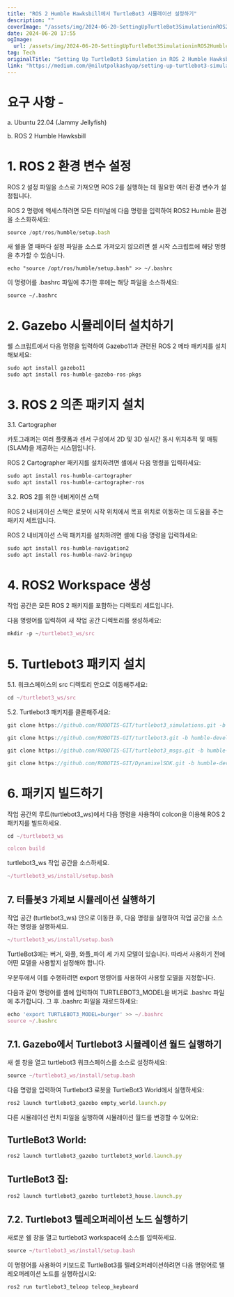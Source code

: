 ```yaml
---
title: "ROS 2 Humble Hawksbill에서 TurtleBot3 시뮬레이션 설정하기"
description: ""
coverImage: "/assets/img/2024-06-20-SettingUpTurtleBot3SimulationinROS2HumbleHawksbill_0.png"
date: 2024-06-20 17:55
ogImage: 
  url: /assets/img/2024-06-20-SettingUpTurtleBot3SimulationinROS2HumbleHawksbill_0.png
tag: Tech
originalTitle: "Setting Up TurtleBot3 Simulation in ROS 2 Humble Hawksbill"
link: "https://medium.com/@nilutpolkashyap/setting-up-turtlebot3-simulation-in-ros-2-humble-hawksbill-70a6fcdaf5de"
---
```



# 요구 사항 -

a. Ubuntu 22.04 (Jammy Jellyfish)

b. ROS 2 Humble Hawksbill

# 1. ROS 2 환경 변수 설정

<div class="content-ad"></div>

ROS 2 설정 파일을 소스로 가져오면 ROS 2를 실행하는 데 필요한 여러 환경 변수가 설정됩니다.

ROS 2 명령에 액세스하려면 모든 터미널에 다음 명령을 입력하여 ROS2 Humble 환경을 소스화하세요:

```js
source /opt/ros/humble/setup.bash
```

새 쉘을 열 때마다 설정 파일을 소스로 가져오지 않으려면 셸 시작 스크립트에 해당 명령을 추가할 수 있습니다.

<div class="content-ad"></div>

```shell
echo "source /opt/ros/humble/setup.bash" >> ~/.bashrc
```

이 명령어를 .bashrc 파일에 추가한 후에는 해당 파일을 소스하세요:

```shell
source ~/.bashrc
```

# 2. Gazebo 시뮬레이터 설치하기

<div class="content-ad"></div>

쉘 스크립트에서 다음 명령을 입력하여 Gazebo11과 관련된 ROS 2 메타 패키지를 설치해보세요:

```js
sudo apt install gazebo11
sudo apt install ros-humble-gazebo-ros-pkgs
```

# 3. ROS 2 의존 패키지 설치

3.1. Cartographer

<div class="content-ad"></div>

카토그래퍼는 여러 플랫폼과 센서 구성에서 2D 및 3D 실시간 동시 위치추적 및 매핑(SLAM)을 제공하는 시스템입니다.

ROS 2 Cartographer 패키지를 설치하려면 셸에서 다음 명령을 입력하세요:

```js
sudo apt install ros-humble-cartographer 
sudo apt install ros-humble-cartographer-ros
```

3.2. ROS 2를 위한 네비게이션 스택

<div class="content-ad"></div>

ROS 2 내비게이션 스택은 로봇이 시작 위치에서 목표 위치로 이동하는 데 도움을 주는 패키지 세트입니다.

ROS 2 내비게이션 스택 패키지를 설치하려면 셸에 다음 명령을 입력하세요:

```js
sudo apt install ros-humble-navigation2
sudo apt install ros-humble-nav2-bringup
```

# 4. ROS2 Workspace 생성

<div class="content-ad"></div>

작업 공간은 모든 ROS 2 패키지를 포함하는 디렉토리 세트입니다.

다음 명령어를 입력하여 새 작업 공간 디렉토리를 생성하세요:

```js
mkdir -p ~/turtlebot3_ws/src
```

# 5. Turtlebot3 패키지 설치

<div class="content-ad"></div>

5.1. 워크스페이스의 src 디렉토리 안으로 이동해주세요:

```js
cd ~/turtlebot3_ws/src
```

5.2. Turtlebot3 패키지를 클론해주세요:

```js
git clone https://github.com/ROBOTIS-GIT/turtlebot3_simulations.git -b humble-devel

git clone https://github.com/ROBOTIS-GIT/turtlebot3.git -b humble-devel

git clone https://github.com/ROBOTIS-GIT/turtlebot3_msgs.git -b humble-devel

git clone https://github.com/ROBOTIS-GIT/DynamixelSDK.git -b humble-devel
```

<div class="content-ad"></div>

# 6. 패키지 빌드하기

작업 공간의 루트(turtlebot3_ws)에서 다음 명령을 사용하여 colcon을 이용해 ROS 2 패키지를 빌드하세요.

```js
cd ~/turtlebot3_ws

colcon build 
```

turtlebot3_ws 작업 공간을 소스하세요.

<div class="content-ad"></div>

```js
~/turtlebot3_ws/install/setup.bash
```

## 7. 터틀봇3 가제보 시뮬레이션 실행하기

작업 공간 (turtlebot3_ws) 안으로 이동한 후, 다음 명령을 실행하여 작업 공간을 소스하는 명령을 실행하세요.

```js
~/turtlebot3_ws/install/setup.bash
```

<div class="content-ad"></div>

TurtleBot3에는 버거, 와플, 와플_파이 세 가지 모델이 있습니다. 따라서 사용하기 전에 어떤 모델을 사용할지 설정해야 합니다.

우분투에서 이를 수행하려면 export 명령어를 사용하여 사용할 모델을 지정합니다.

다음과 같이 명령어를 셸에 입력하여 TURTLEBOT3_MODEL을 버거로 .bashrc 파일에 추가합니다. 그 후 .bashrc 파일을 재로드하세요:

```js
echo 'export TURTLEBOT3_MODEL=burger' >> ~/.bashrc
source ~/.bashrc
```

<div class="content-ad"></div>

## 7.1. Gazebo에서 Turtlebot3 시뮬레이션 월드 실행하기

새 셸 창을 열고 turtlebot3 워크스페이스를 소스로 설정하세요:

```js
source ~/turtlebot3_ws/install/setup.bash
```

다음 명령을 입력하여 Turtlebot3 로봇을 TurtleBot3 World에서 실행하세요:

<div class="content-ad"></div>

```js
ros2 launch turtlebot3_gazebo empty_world.launch.py
```

다른 시뮬레이션 런치 파일을 실행하여 시뮬레이션 월드를 변경할 수 있어요:

## TurtleBot3 World:

```js
ros2 launch turtlebot3_gazebo turtlebot3_world.launch.py
```

<div class="content-ad"></div>

## TurtleBot3 집:

```js
ros2 launch turtlebot3_gazebo turtlebot3_house.launch.py
```

## 7.2. Turtlebot3 텔레오퍼레이션 노드 실행하기

새로운 쉘 창을 열고 turtlebot3 workspace에 소스를 입력하세요.

<div class="content-ad"></div>

```js
source ~/turtlebot3_ws/install/setup.bash
```

이 명령어를 사용하여 키보드로 TurtleBot3를 텔레오퍼레이션하려면 다음 명령어로 텔레오퍼레이션 노드를 실행하십시오:

```js
ros2 run turtlebot3_teleop teleop_keyboard
```